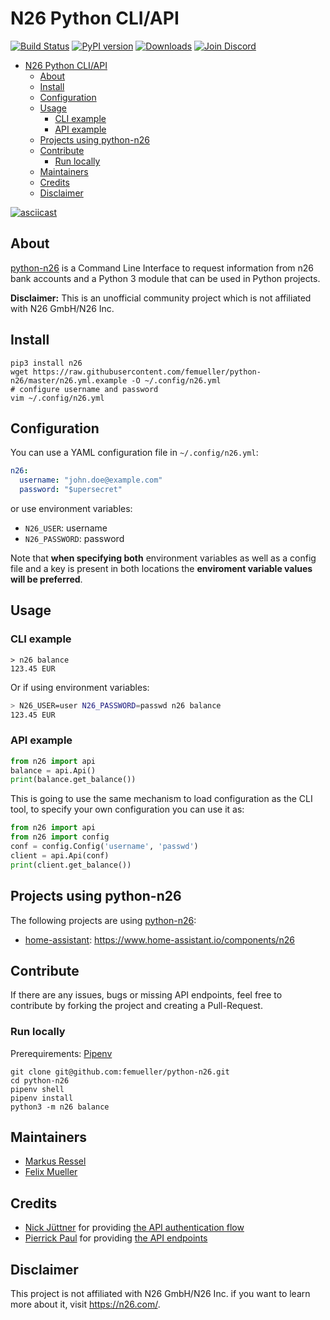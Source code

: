 # N26 Python CLI/API
[![Build Status](https://travis-ci.org/femueller/python-n26.svg?branch=master)](https://travis-ci.org/femueller/python-n26)
[![PyPI version](https://badge.fury.io/py/n26.svg)](https://badge.fury.io/py/n26)
[![Downloads](https://img.shields.io/pypi/dm/n26.svg)](https://img.shields.io/pypi/dm/n26.svg)
[![Join Discord](https://img.shields.io/badge/Discord-Join-7289DA.svg)](https://discord.gg/u7fEzS)

- [N26 Python CLI/API](#N26-Python-CLIAPI)
  - [About](#About)
  - [Install](#Install)
  - [Configuration](#Configuration)
  - [Usage](#Usage)
    - [CLI example](#CLI-example)
    - [API example](#API-example)
  - [Projects using python-n26](#Projects-using-python-n26)
  - [Contribute](#Contribute)
    - [Run locally](#Run-locally)
  - [Maintainers](#Maintainers)
  - [Credits](#Credits)
  - [Disclaimer](#Disclaimer)
  
[![asciicast](https://asciinema.org/a/260083.svg)](https://asciinema.org/a/260083)

## About
[python-n26](https://github.com/femueller/python-n26) is a Command Line Interface to request information from n26 bank accounts and a Python 3 module that can be used in Python projects.

**Disclaimer:** This is an unofficial community project which is not affiliated with N26 GmbH/N26 Inc.

## Install

```shell
pip3 install n26
wget https://raw.githubusercontent.com/femueller/python-n26/master/n26.yml.example -O ~/.config/n26.yml
# configure username and password
vim ~/.config/n26.yml
```

## Configuration

You can use a YAML configuration file in `~/.config/n26.yml`:

```yaml
n26:
  username: "john.doe@example.com"
  password: "$upersecret"
```

or use environment variables:

- `N26_USER`: username
- `N26_PASSWORD`: password

Note that **when specifying both** environment variables as well as a config file and a key is present in both locations the **enviroment variable values will be preferred**.

## Usage

### CLI example

```shell
> n26 balance
123.45 EUR
```

Or if using environment variables:

```bash
> N26_USER=user N26_PASSWORD=passwd n26 balance
123.45 EUR
```

### API example
```python
from n26 import api
balance = api.Api()
print(balance.get_balance())
```

This is going to use the same mechanism to load configuration as the CLI tool, to specify your own configuration you can use it as:

```python
from n26 import api
from n26 import config
conf = config.Config('username', 'passwd')
client = api.Api(conf)
print(client.get_balance())
```

## Projects using python-n26

The following projects are using [python-n26](https://github.com/femueller/python-n26):

* [home-assistant](https://github.com/home-assistant/home-assistant/tree/dev/homeassistant/components/n26): https://www.home-assistant.io/components/n26

## Contribute
If there are any issues, bugs or missing API endpoints, feel free to contribute by forking the project and creating a Pull-Request.

### Run locally

Prerequirements: [Pipenv](https://pipenv.readthedocs.io/)

```shell
git clone git@github.com:femueller/python-n26.git
cd python-n26
pipenv shell
pipenv install
python3 -m n26 balance
```

## Maintainers
* [Markus Ressel](https://github.com/markusressel)
* [Felix Mueller](https://github.com/femueller)

## Credits
* [Nick Jüttner](https://github.com/njuettner) for providing [the API authentication flow](https://github.com/njuettner/alexa/blob/master/n26/app.py)
* [Pierrick Paul](https://github.com/PierrickP/) for providing [the API endpoints](https://github.com/PierrickP/n26/blob/develop/lib/api.js)

## Disclaimer
This project is not affiliated with N26 GmbH/N26 Inc. if you want to learn more about it, visit https://n26.com/.